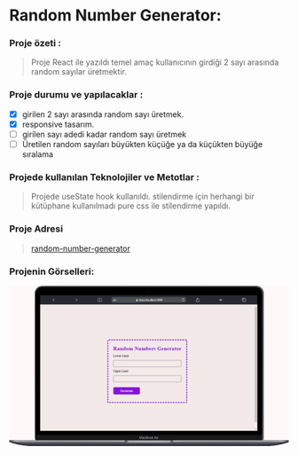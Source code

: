 # Random Number Generator:

### Proje özeti :
> Proje React ile yazıldı temel amaç kullanıcının girdiği 2 sayı arasında random sayılar üretmektir.

### Proje durumu ve yapılacaklar : 
- [x] girilen 2 sayı arasında random sayı üretmek.
- [x] responsive tasarım.
- [ ] girilen sayı adedi kadar random sayı üretmek
- [ ] Üretilen random sayıları büyükten küçüğe ya da küçükten büyüğe sıralama

### Projede kullanılan Teknolojiler ve Metotlar :
> Projede useState hook kullanıldı. stilendirme için herhangi bir kütüphane kullanılmadı pure css ile stilendirme yapıldı.

### Proje Adresi
> [random-number-generator]("x.com")

### Projenin Görselleri:
![Alt text](mobile.gif)

